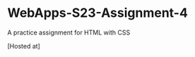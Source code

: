 # WebApps-S23-Assignment-4
A practice assignment for HTML with CSS

[Hosted at]

[def]: https://github.com/44-563-Web-Apps-S23/44563-webapps-s23-assignment4-DivyaGorantl.git